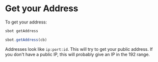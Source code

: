 # Get your Address

To get your address:

```bash
sbot getAddress
```
```js
sbot.getAddress(cb)
```

Addresses look like `ip:port:id`.
This will try to get your public address.
If you don't have a public IP, this will probably give an IP in the 192 range.